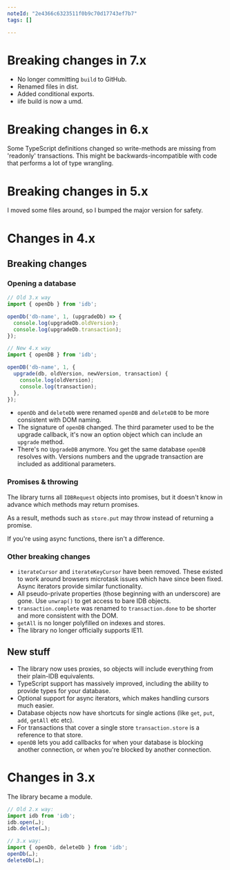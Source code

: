 ```yaml
---
noteId: "2e4366c6323511f0b9c70d17743ef7b7"
tags: []

---
```


# Breaking changes in 7.x

- No longer committing `build` to GitHub.
- Renamed files in dist.
- Added conditional exports.
- iife build is now a umd.

# Breaking changes in 6.x

Some TypeScript definitions changed so write-methods are missing from 'readonly' transactions. This might be backwards-incompatible with code that performs a lot of type wrangling.

# Breaking changes in 5.x

I moved some files around, so I bumped the major version for safety.

# Changes in 4.x

## Breaking changes

### Opening a database

```js
// Old 3.x way
import { openDb } from 'idb';

openDb('db-name', 1, (upgradeDb) => {
  console.log(upgradeDb.oldVersion);
  console.log(upgradeDb.transaction);
});
```

```js
// New 4.x way
import { openDB } from 'idb';

openDB('db-name', 1, {
  upgrade(db, oldVersion, newVersion, transaction) {
    console.log(oldVersion);
    console.log(transaction);
  },
});
```

- `openDb` and `deleteDb` were renamed `openDB` and `deleteDB` to be more consistent with DOM naming.
- The signature of `openDB` changed. The third parameter used to be the upgrade callback, it's now an option object which can include an `upgrade` method.
- There's no `UpgradeDB` anymore. You get the same database `openDB` resolves with. Versions numbers and the upgrade transaction are included as additional parameters.

### Promises & throwing

The library turns all `IDBRequest` objects into promises, but it doesn't know in advance which methods may return promises.

As a result, methods such as `store.put` may throw instead of returning a promise.

If you're using async functions, there isn't a difference.

### Other breaking changes

- `iterateCursor` and `iterateKeyCursor` have been removed. These existed to work around browsers microtask issues which have since been fixed. Async iterators provide similar functionality.
- All pseudo-private properties (those beginning with an underscore) are gone. Use `unwrap()` to get access to bare IDB objects.
- `transaction.complete` was renamed to `transaction.done` to be shorter and more consistent with the DOM.
- `getAll` is no longer polyfilled on indexes and stores.
- The library no longer officially supports IE11.

## New stuff

- The library now uses proxies, so objects will include everything from their plain-IDB equivalents.
- TypeScript support has massively improved, including the ability to provide types for your database.
- Optional support for async iterators, which makes handling cursors much easier.
- Database objects now have shortcuts for single actions (like `get`, `put`, `add`, `getAll` etc etc).
- For transactions that cover a single store `transaction.store` is a reference to that store.
- `openDB` lets you add callbacks for when your database is blocking another connection, or when you're blocked by another connection.

# Changes in 3.x

The library became a module.

```js
// Old 2.x way:
import idb from 'idb';
idb.open(…);
idb.delete(…);

// 3.x way:
import { openDb, deleteDb } from 'idb';
openDb(…);
deleteDb(…);
```
